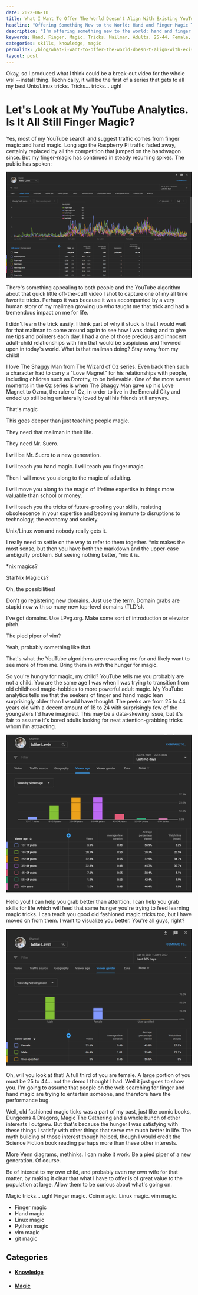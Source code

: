 ```yaml
---
date: 2022-06-10
title: What I Want To Offer The World Doesn't Align With Existing YouTube Search
headline: "Offering Something New to the World: Hand and Finger Magic Tricks for Adults Aged 25-44"
description: "I'm offering something new to the world: hand and finger magic tricks that I learned from my mailman. I'm targeting adults aged 25 to 44, and I want to help them grab skills for life. My YouTube analytics show that I have a large female audience and I'm now using my knowledge to become a pied piper of a new generation. Come join me and learn valuable knowledge that will help you future-proof your skills."
keywords: Hand, Finger, Magic, Tricks, Mailman, Adults, 25-44, Female, Future-Proof, Skills, Knowledge, Pied Piper, New Generation
categories: skills, knowledge, magic
permalink: /blog/what-i-want-to-offer-the-world-doesn-t-align-with-existing-youtube-search/
layout: post
---
```



Okay, so I produced what I think could be a break-out video for the whole wsl
--install thing. Technically, it will be the first of a series that gets to all
my best Unix/Linux tricks. Tricks... tricks... ugh!

# Let's Look at My YouTube Analytics. Is It All Still Finger Magic?

Yes, most of my YouTube search and suggest traffic comes from finger magic and
hand magic. Long ago the Raspberry Pi traffic faded away, certainly replaced by
all the competition that jumped on the bandwagon since. But my finger-magic has
continued in steady recurring spikes. The public has spoken:

![Finger Magic Trick Hand Magic Trick](/assets/images/finger-magic-trick-hand-magic-trick.png)

There's something appealing to both people and the YouTube algorithm about that
quick little off-the-cuff video I shot to capture one of my all time favorite
tricks. Perhaps it was because it was accompanied by a very human story of my
mailman growing up who taught me that trick and had a tremendous impact on me
for life.

I didn't learn the trick easily. I think part of why it stuck is that I would
wait for that mailman to come around again to see how I was doing and to give
me tips and pointers each day. I had a one of those precious and innocent
adult-child relationships with him that would be suspicious and frowned upon in
today's world. What is that mailman doing? Stay away from my child!

I love The Shaggy Man from The Wizard of Oz series. Even back then such a
character had to carry a "Love Magnet" for his relationships with people,
including children such as Dorothy, to be believable. One of the more sweet
moments in the Oz series is when The Shaggy Man gave up his Love Magnet to
Ozma, the ruler of Oz, in order to live in the Emerald City and ended up still
being unilaterally loved by all his friends still anyway.

That's magic

This goes deeper than just teaching people magic.

They need that mailman in their life.

They need Mr. Sucro.

I will be Mr. Sucro to a new generation.

I will teach you hand magic. I will teach you finger magic.

Then I will move you along to the magic of adulting.

I will move you along to the magic of lifetime expertise in things more
valuable than school or money.

I will teach you the tricks of future-proofing your skills, resisting
obsolescence in your expertise and becoming immune to disruptions to
technology, the economy and society.

Unix/Linux won and nobody really gets it.

I really need to settle on the way to refer to them together. \*nix makes the
most sense, but then you have both the markdown and the upper-case ambiguity
problem. But seeing nothing better, \*nix it is.

\*nix magics?

StarNix Magicks?

Oh, the possibilities!

Don't go registering new domains. Just use the term. Domain grabs are stupid
now with so many new top-level domains (TLD's).

I've got domains. Use LPvg.org. Make some sort of introduction or elevator
pitch.

The pied piper of vim?

Yeah, probably something like that.

That's what the YouTube algorithms are rewarding me for and likely want to see
more of from me. Bring them in with the hunger for magic.

So you're hungry for magic, my child? YouTube tells me you probably are not a
child. You are the same age I was when I was trying to transition from old
childhood magic-hobbies to more powerful adult magic. My YouTube analytics
tells me that the seekers of finger and hand magic lean surprisingly older than
I would have thought. The peeks are from 25 to 44 years old with a decent
amount of 18 to 24 with surprisingly few of the youngsters I'd have imagined.
This may be a data-skewing issue, but it's fair to assume it's bored adults
looking for neat attention-grabbing tricks whom I'm attracting.

![Finger Magic Hand Magic Audience Age](/assets/images/finger-magic-hand-magic-audience-age.png)

Hello you! I can help you grab better than attention. I can help you grab
skills for life which will feed that same hunger you're trying to feed learning
magic tricks. I can teach you good old fashioned magic tricks too, but I have
moved on from them. I want to visualize you better. You're all guys, right?

![Youtube Analytics Male Or Female](/assets/images/youtube-analytics-male-or-female.png)

Oh, will you look at that! A full third of you are female. A large portion of
you must be 25 to 44... not the demo I thought I had. Well it just goes to show
you. I'm going to assume that people on the web searching for finger and hand
magic are trying to entertain someone, and therefore have the performance bug.

Well, old fashioned magic ticks was a part of my past, just like comic books,
Dungeons & Dragons, Magic The Gathering and a whole bunch of other interests I
outgrew. But that's because the hunger I was satisfying with these things I
satisfy with other things that serve me much better in life. The myth building
of those interest though helped, though I would credit the Science Fiction
book reading perhaps more than these other interests.

More Venn diagrams, methinks. I can make it work. Be a pied piper of a new
generation. Of course.

Be of interest to my own child, and probably even my own wife for that matter,
by making it clear that what I have to offer is of great value to the
population at large. Allow them to be curious about what's going on.

Magic tricks... ugh! Finger magic. Coin magic. Linux magic. vim magic.

- Finger magic
- Hand magic
- Linux magic
- Python magic
- vim magic
- git magic


## Categories

<ul>
<li><h4><a href='/knowledge/'>Knowledge</a></h4></li>
<li><h4><a href='/magic/'>Magic</a></h4></li></ul>